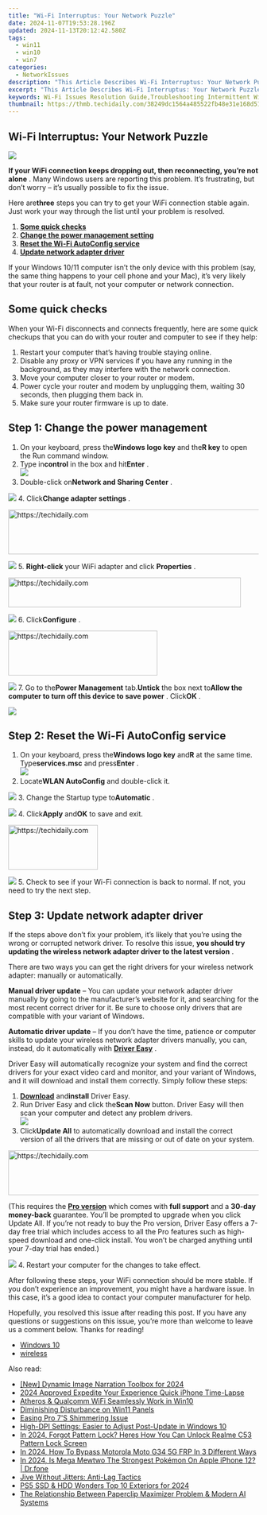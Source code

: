 ```yaml
---
title: "Wi-Fi Interruptus: Your Network Puzzle"
date: 2024-11-07T19:53:28.196Z
updated: 2024-11-13T20:12:42.580Z
tags:
  - win11
  - win10
  - win7
categories:
  - NetworkIssues
description: "This Article Describes Wi-Fi Interruptus: Your Network Puzzle"
excerpt: "This Article Describes Wi-Fi Interruptus: Your Network Puzzle"
keywords: Wi-Fi Issues Resolution Guide,Troubleshooting Intermittent Wi-Fi Connection,Fixing Common Wi-Fi Network Problems,Understanding Wi-Fi Connectivity Disruptions,Steps to Improve Wi-Fi Signal Strength,Tips for Stabilizing Your Home or Office Wi-Fi Network,How to Prevent Intermittent Wi-Fi Outages
thumbnail: https://thmb.techidaily.com/38249dc1564a485522fb48e31e168d5147b5976c3d300d00e74bbaf1c0b88604.jpg
---
```


## Wi-Fi Interruptus: Your Network Puzzle

![](https://images.drivereasy.com/wp-content/uploads/2016/11/no-network-connection.png)

 **If your WiFi connection keeps dropping out, then reconnecting, you’re not alone** . Many Windows users are reporting this problem. It’s frustrating, but don’t worry – it’s usually possible to fix the issue.

 Here are**three** steps you can try to get your WiFi connection stable again. Just work your way through the list until your problem is resolved.

1. **[Some quick checks](#check)**
2. **[Change the power management setting](#s1)**
3. **[Reset the Wi-Fi AutoConfig service](#s2)**
4. **[Update network adapter driver](#s3)**

 If your Windows 10/11 computer isn’t the only device with this problem (say, the same thing happens to your cell phone and your Mac), it’s very likely that your router is at fault, not your computer or network connection.

## Some quick checks

 When your Wi-Fi disconnects and connects frequently, here are some quick checkups that you can do with your router and computer to see if they help:

1. Restart your computer that’s having trouble staying online.
2. Disable any proxy or VPN services if you have any running in the background, as they may interfere with the network connection.
3. Move your computer closer to your router or modem.
4. Power cycle your router and modem by unplugging them, waiting 30 seconds, then plugging them back in.
5. Make sure your router firmware is up to date.

## Step 1: Change the power management

1. On your keyboard, press the**Windows logo key** and the**R key** to open the Run command window.
2. Type in**control** in the box and hit**Enter** .  
![](https://images.drivereasy.com/wp-content/uploads/2019/04/win-11-run-control-panel.jpg)
3. Double-click on**Network and Sharing Center** .  

![](https://images.drivereasy.com/wp-content/uploads/2019/04/win-11-control-panel-network-and-sharing-center.jpg)
4. Click**Change adapter settings** .  

<!-- affiliate ads begin -->
<a href="https://bluettius.sjv.io/c/5597632/2139115/17108" target="_top" id="2139115">
  <img src="//a.impactradius-go.com/display-ad/17108-2139115" border="0" alt="https://techidaily.com" width="728" height="90"/>
</a>
<img height="0" width="0" src="https://bluettius.sjv.io/i/5597632/2139115/17108" style="position:absolute;visibility:hidden;" border="0" />
<!-- affiliate ads end -->

![](https://images.drivereasy.com/wp-content/uploads/2017/04/2019-11-01_10-25-29.jpg)
5. **Right-click** your WiFi adapter and click **Properties** .  

<!-- affiliate ads begin -->
<a href="https://bluettius.sjv.io/c/5597632/2139114/17108" target="_top" id="2139114">
  <img src="//a.impactradius-go.com/display-ad/17108-2139114" border="0" alt="https://techidaily.com" width="468" height="60"/>
</a>
<img height="0" width="0" src="https://bluettius.sjv.io/i/5597632/2139114/17108" style="position:absolute;visibility:hidden;" border="0" />
<!-- affiliate ads end -->

![](https://images.drivereasy.com/wp-content/uploads/2017/04/2019-11-01_10-27-14.jpg)
6. Click**Configure** .  

<!-- affiliate ads begin -->
<a href="https://aligracehair.sjv.io/c/5597632/1948876/19272" target="_top" id="1948876">
  <img src="//a.impactradius-go.com/display-ad/19272-1948876" border="0" alt="https://techidaily.com" width="300" height="90"/>
</a>
<img height="0" width="0" src="https://aligracehair.sjv.io/i/5597632/1948876/19272" style="position:absolute;visibility:hidden;" border="0" />
<!-- affiliate ads end -->

![](https://images.drivereasy.com/wp-content/uploads/2017/04/2019-11-01_10-42-21.jpg)
7. Go to the**Power Management** tab.**Untick** the box next to**Allow the computer to turn off this device to save power** . Click**OK** .  

![](https://images.drivereasy.com/wp-content/uploads/2017/04/2019-11-01_10-46-42.jpg)

## Step 2: Reset the Wi-Fi AutoConfig service

1. On your keyboard, press the**Windows logo key** and**R** at the same time. Type**services.msc** and press**Enter** .  
![](https://images.drivereasy.com/wp-content/uploads/2017/04/2019-11-01_10-48-47.jpg)
2. Locate**WLAN AutoConfig** and double-click it.  

![](https://images.drivereasy.com/wp-content/uploads/2017/04/2019-11-01_10-51-55.jpg)
3. Change the Startup type to**Automatic** .  

![](https://images.drivereasy.com/wp-content/uploads/2017/04/2019-11-01_10-53-00-1.jpg)
4. Click**Apply** and**OK** to save and exit.  

<!-- affiliate ads begin -->
<a href="https://aligracehair.sjv.io/c/5597632/2135367/19272" target="_top" id="2135367">
  <img src="//a.impactradius-go.com/display-ad/19272-2135367" border="0" alt="https://techidaily.com" width="180" height="90"/>
</a>
<img height="0" width="0" src="https://aligracehair.sjv.io/i/5597632/2135367/19272" style="position:absolute;visibility:hidden;" border="0" />
<!-- affiliate ads end -->

![](https://images.drivereasy.com/wp-content/uploads/2017/04/2019-11-01_10-54-11.jpg)
5. Check to see if your Wi-Fi connection is back to normal. If not, you need to try the next step.

## Step 3: Update network adapter driver

 If the steps above don’t fix your problem, it’s likely that you’re using the wrong or corrupted network driver. To resolve this issue, **you should try updating the wireless network adapter driver to the latest version** .

 There are two ways you can get the right drivers for your wireless network adapter: manually or automatically.

**Manual driver update** – You can update your network adapter driver manually by going to the manufacturer’s website for it, and searching for the most recent correct driver for it. Be sure to choose only drivers that are compatible with your variant of Windows.

**Automatic driver update** – If you don’t have the time, patience or computer skills to update your wireless network adapter drivers manually, you can, instead, do it automatically with **[Driver Easy](https://tools.techidaily.com/drivereasy/download/)**  .

 Driver Easy will automatically recognize your system and find the correct drivers for your exact video card and monitor, and your variant of Windows, and it will download and install them correctly. Simply follow these steps:

1. **[Download](https://tools.techidaily.com/drivereasy/download/)**  and**install** Driver Easy.
2. Run Driver Easy and click the**Scan Now** button. Driver Easy will then scan your computer and detect any problem drivers.  
![](https://www.drivereasy.com/wp-content/uploads/2020/10/6_0_scan-now.jpg)
3. Click**Update All** to automatically download and install the correct version of all the drivers that are missing or out of date on your system.  

<!-- affiliate ads begin -->
<a href="https://aligracehair.sjv.io/c/5597632/1915830/19272" target="_top" id="1915830">
  <img src="//a.impactradius-go.com/display-ad/19272-1915830" border="0" alt="https://techidaily.com" width="728" height="90"/>
</a>
<img height="0" width="0" src="https://aligracehair.sjv.io/i/5597632/1915830/19272" style="position:absolute;visibility:hidden;" border="0" />
<!-- affiliate ads end -->

 (This requires the **[Pro version](https://tools.techidaily.com/drivereasy/download/)**  which comes with **full support**  and a **30-day money-back**  guarantee. You’ll be prompted to upgrade when you click Update All. If you’re not ready to buy the Pro version, Driver Easy offers a 7-day free trial which includes access to all the Pro features such as high-speed download and one-click install. You won’t be charged anything until your 7-day trial has ended.)  

![](https://www.drivereasy.com/wp-content/uploads/2017/10/de-update-all-wireless-6.0.jpg)
4. Restart your computer for the changes to take effect.

 After following these steps, your WiFi connection should be more stable. If you don’t experience an improvement, you might have a hardware issue. In this case, it’s a good idea to contact your computer manufacturer for help.

 Hopefully, you resolved this issue after reading this post. If you have any questions or suggestions on this issue, you’re more than welcome to leave us a comment below. Thanks for reading!

* [Windows 10](https://tools.techidaily.com/drivereasy/download/)
* [wireless](https://tools.techidaily.com/drivereasy/download/)

<ins class="adsbygoogle"
     style="display:block"
     data-ad-format="autorelaxed"
     data-ad-client="ca-pub-7571918770474297"
     data-ad-slot="1223367746"></ins>

<ins class="adsbygoogle"
     style="display:block"
     data-ad-client="ca-pub-7571918770474297"
     data-ad-slot="8358498916"
     data-ad-format="auto"
     data-full-width-responsive="true"></ins>

<span class="atpl-alsoreadstyle">Also read:</span>
<div><ul>
<li><a href="https://fox-blue.techidaily.com/new-dynamic-image-narration-toolbox-for-2024/"><u>[New] Dynamic Image Narration Toolbox for 2024</u></a></li>
<li><a href="https://fox-blue.techidaily.com/2024-approved-expedite-your-experience-quick-iphone-time-lapse/"><u>2024 Approved Expedite Your Experience Quick iPhone Time-Lapse</u></a></li>
<li><a href="https://network-issues.techidaily.com/atheros-and-qualcomm-wifi-seamlessly-work-in-win10/"><u>Atheros & Qualcomm WiFi Seamlessly Work in Win10</u></a></li>
<li><a href="https://network-issues.techidaily.com/diminishing-disturbance-on-win11-panels/"><u>Diminishing Disturbance on Win11 Panels</u></a></li>
<li><a href="https://network-issues.techidaily.com/easing-pro-7s-shimmering-issue/"><u>Easing Pro 7'S Shimmering Issue</u></a></li>
<li><a href="https://network-issues.techidaily.com/high-dpi-settings-easier-to-adjust-post-update-in-windows-10/"><u>High-DPI Settings: Easier to Adjust Post-Update in Windows 10</u></a></li>
<li><a href="https://easy-unlock-android.techidaily.com/in-2024-forgot-pattern-lock-heres-how-you-can-unlock-realme-c53-pattern-lock-screen-by-drfone-android/"><u>In 2024, Forgot Pattern Lock? Heres How You Can Unlock Realme C53 Pattern Lock Screen</u></a></li>
<li><a href="https://android-frp.techidaily.com/in-2024-how-to-bypass-motorola-moto-g34-5g-frp-in-3-different-ways-by-drfone-android/"><u>In 2024, How To Bypass Motorola Moto G34 5G FRP In 3 Different Ways</u></a></li>
<li><a href="https://ios-pokemon-go.techidaily.com/in-2024-is-mega-mewtwo-the-strongest-pokemon-on-apple-iphone-12-drfone-by-drfone-virtual-ios/"><u>In 2024, Is Mega Mewtwo The Strongest Pokémon On Apple iPhone 12? | Dr.fone</u></a></li>
<li><a href="https://network-issues.techidaily.com/jive-without-jitters-anti-lag-tactics/"><u>Jive Without Jitters: Anti-Lag Tactics</u></a></li>
<li><a href="https://video-screen-grab.techidaily.com/ps5-ssd-and-hdd-wonders-top-10-exteriors-for-2024/"><u>PS5 SSD & HDD Wonders Top 10 Exteriors for 2024</u></a></li>
<li><a href="https://tech-hub.techidaily.com/the-relationship-between-paperclip-maximizer-problem-and-modern-ai-systems/"><u>The Relationship Between Paperclip Maximizer Problem & Modern AI Systems</u></a></li>
</ul></div>

